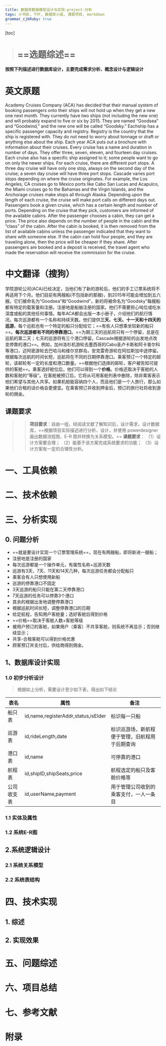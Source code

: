 ```yaml
---
title: 数据库数据模型设计与实现-project-分析
tags: 小书匠, TYF, 数据库小组, 课题项目, markdown
grammar_cjkRuby: true
---
```

[toc]
># ==选题综述==
**按照下列描述进行数据库设计，主要完成需求分析、概念设计与逻辑设计**
# 英文原题 
Academy Cruises Company (ACA) has decided that their manual system of booking passengers onto their ships will not hold up when they get a new one next month. They currently have two ships (not including the new one) and will probably expand to five or six by 2015. They are named “Goodsea” and “Goodwind,” and the new one will be called “Goodsky.” Eachship has a specific passenger capacity and registry. Registry is the country that the ship is registered with. They do not need to worry about tonnage or draft or anything else about the ship. Each year ACA puts out a brochure with information about their cruises. Every cruise has a name and duration in number of days. They offer three, seven, eleven, and fourteen day cruises. Each cruise also has a specific ship assigned to it; some people want to go on only the newer ships. For each cruise, there are different port stops. A three day cruise will have only one stop, always on the second day of the cruise; a seven day cruise will have three port stops. Cascade varies port stops depending on where the cruise originates. For example, the Los Angeles, CA cruises go to Mexico ports like Cabo San Lucas and Acapulco, the Miami cruises go to the Bahamas and the Virgin Islands, and the Anchorage cruises make stops all through Alaska. Depending upon the length of each cruise, the cruise will make port calls on different days out. Passengers book a given cruise, which has a certain length and number of ports. Depending on the cruise that they pick, customers are informed of the available cabins. After the passenger chooses a cabin, they can get a price. The price also depends on the number of people in the cabin and the “class” of the cabin. After the cabin is booked, it is then removed from the list of available cabins unless the passenger indicated that they want to share with someone else. If the cabin can hold four people, and they are traveling alone, then the price will be cheaper if they share. After passengers are booked and a deposit is received, the travel agent who made the reservation will receive the commission for the cruise.

# 中文翻译（搜狗）
学院游轮公司(ACA)已经决定，当他们有了新的游轮后，他们的手工订票系统将不再适用下个月。他们目前有两艘船(不包括新的那艘)，到2015年可能会增加到五六艘。它们被命名为“Goodsea”和“Goodwind”，新的将被命名为“Goodsky”每艘船都有特定的载客量和注册。注册地是船舶注册的国家。他们不需要担心吨位或吃水深度或船的其他任何事情。每年ACA都会出版一本小册子，介绍他们的航行情况。每次巡游都有一个名称和持续天数。他们提供**三天、七天、十一天和十四天的巡游**。每个巡航也有一个特定的船只分配给它；==有些人只想乘坐较新的船只==。**每次巡游都有不同的停靠港口**。==为期三天的巡航将只有一个停留，总是在巡航的第二天；七天的巡游将有三个港口停留。Cascade根据游轮的出发地点改变停靠的港口==。例如，加州洛杉机游轮去墨西哥的Cabo圣卢卡斯和阿卡普尔科等港口，迈阿密游轮去巴哈马和维尔京群岛，安克雷奇游轮在阿拉斯加中途停留。根据每次巡航的时间长短，巡航将在不同的日期停靠港口。乘客预订一个特定的邮轮，该邮轮有一定的长度和港口数量。==根据他们选择的邮轮，客户被告知可提供的客舱==。乘客选好舱位后，他们可以得到一个**价格**。价格还取决于客舱的人数和客舱的“等级”。在客舱被预订后，它将从可用客舱列表中删除，除非乘客表示他们希望与其他人共享。如果机舱能容纳四个人，而且他们是一个人旅行，那么如果他们合租的话价格会更便宜。在乘客预订并收到押金后，预订的旅行社将收到游轮的佣金。

## 课题要求
>>**项目要求**：自由一组，经阅读文献了解知识后，设计需求，设计数据库，==根据项目实际描述进行分析、设计，并使用 powerdesigner 画出数据流程图、E-R 图并转换为关系模型。==
>>**课题要求**：
（1）设计方案要合理；
（2）能基于该方案完成系统要求的功能；
（3）设计方案有一定的合理性分析。


# 一、工具依赖

# 二、技术依赖

# 三、分析实现
## 0. 问题分析
- ==就是要设计实现一个订票管理系统==，现在有两艘船，即将新进一艘船；
- 注册地是注册的国家
- 每次巡游都是一个操作单元，有属性名称+巡游天数
- 巡游有3天、7天、11天和14天几种，每次巡游任务都会分配船只
- 乘客会有人只想使用新船
- 巡游的停靠港口不固定
- 3天巡游的船只只能在第二天停靠港口
- 7天巡游的任务可以停靠3个港口
- 其余的根据出发地调整停靠港口
- 根据巡航时间长短，调整停靠港口的日期
- 给定航程，告知用户客舱量；选好客舱后得到价格
- ==价格==取决于客舱人数+客舱等级
- 被用户预订的客舱，如果用户（乘客）不共享客舱，则系统不再显示；否则继续显示；
- 共享-合租客舱可以得到价格优惠
- 顾客预订并支付后，供给商得到佣金。
## 1、数据库设计实现
### 1.0 初步分析设计
>根据如上分析，需要设计至少如下表，得出如下结论

| 表名       | 属性                                | 备注                                           |
| ------------------- | ------------------------------ | ----------------------------------------- |
| 船只表     | id,name,registerAddr,status,isElder | 标识每一只船                                   |
| 巡游表     | id,rideLength,date                  | 标识巡游场，新航程便于管理，旧航程用于后期查询 |
| 港口表     | id,name                             | 可停靠的港口                                   |
| 航程表     | id,shipID,shipSeats,price           | 航程选定的船只及客舱价格等                     |
| 公司收支表 | id,userName,payment                 | 用于管理公司收到的乘客支付，一人一条目         |
### 1.1 实体及属性
### 1.2 系统E-R图

## 2.系统逻辑设计
### 2.1 系统关系模型
### 2.2 系统表结构

# 四、技术实现
## 1. 综述

## 2. 实现效果

# 五、问题综述

# 六、项目总结

# 七、参考文献

# 附录
